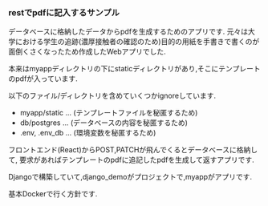 ### restでpdfに記入するサンプル
データベースに格納したデータからpdfを生成するためのアプリです.
元々は大学における学生の追跡(濃厚接触者の確認のため)目的の用紙を手書きで書くのが
面倒くさくなったため作成したWebアプリでした.

本来はmyappディレクトリの下にstaticディレクトリがあり,そこにテンプレートのpdfが入っています.
<!-- ついでにpostgresのコンテナがマウントするディレクトリもignoreしています. -->

以下のファイル/ディレクトリを含めていくつかignoreしています.

- myapp/static ... (テンプレートファイルを秘匿するため)
- db/postgres ... (データベースの内容を秘匿するため)
- .env, .env_db ... (環境変数を秘匿するため)
 
フロントエンド(React)からPOST,PATCHが飛んでくるとデータベースに格納して,
要求があればテンプレートのpdfに追記したpdfを生成して返すアプリです.

Djangoで構築していて,django_demoがプロジェクトで,myappがアプリです.

基本Dockerで行く方針です.